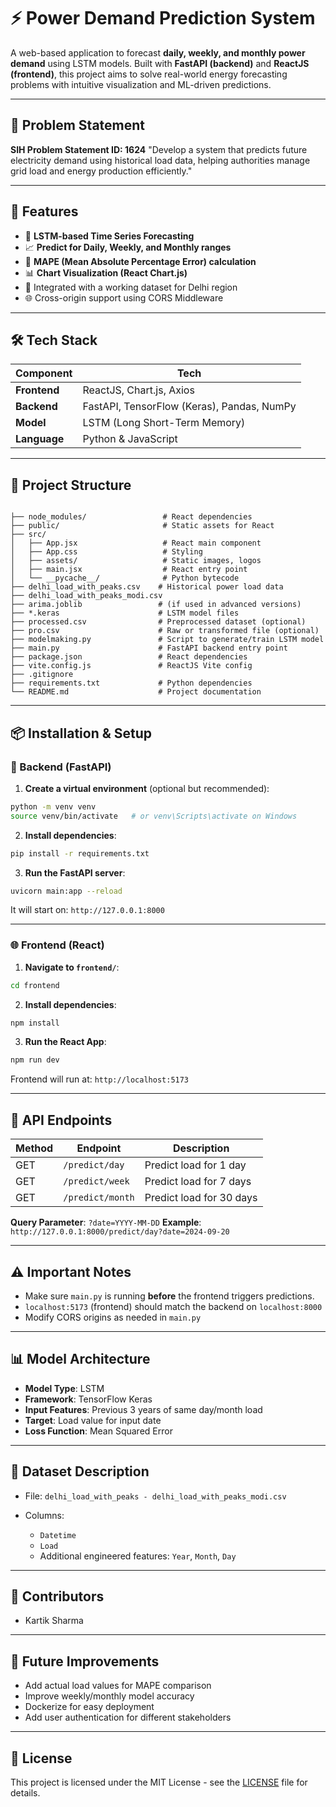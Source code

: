 # ⚡ Power Demand Prediction System

A web-based application to forecast **daily, weekly, and monthly power demand** using LSTM models. Built with **FastAPI (backend)** and **ReactJS (frontend)**, this project aims to solve real-world energy forecasting problems with intuitive visualization and ML-driven predictions.

---

## 📌 Problem Statement

**SIH Problem Statement ID: 1624**
"Develop a system that predicts future electricity demand using historical load data, helping authorities manage grid load and energy production efficiently."

---

## 🚀 Features

* 🔁 **LSTM-based Time Series Forecasting**
* 📈 **Predict for Daily, Weekly, and Monthly ranges**
* 🎯 **MAPE (Mean Absolute Percentage Error) calculation**
* 📊 **Chart Visualization (React Chart.js)**
* 🧪 Integrated with a working dataset for Delhi region
* 🌐 Cross-origin support using CORS Middleware

---

## 🛠️ Tech Stack

| Component    | Tech                                       |
| ------------ | ------------------------------------------ |
| **Frontend** | ReactJS, Chart.js, Axios                   |
| **Backend**  | FastAPI, TensorFlow (Keras), Pandas, NumPy |
| **Model**    | LSTM (Long Short-Term Memory)              |
| **Language** | Python & JavaScript                        |

---

## 📁 Project Structure

```

├── node_modules/                 # React dependencies
├── public/                       # Static assets for React
├── src/
│   ├── App.jsx                   # React main component
│   ├── App.css                   # Styling
│   ├── assets/                   # Static images, logos
│   ├── main.jsx                  # React entry point
│   └── __pycache__/              # Python bytecode
├── delhi_load_with_peaks.csv    # Historical power load data
├── delhi_load_with_peaks_modi.csv
├── arima.joblib                 # (if used in advanced versions)
├── *.keras                      # LSTM model files
├── processed.csv                # Preprocessed dataset (optional)
├── pro.csv                      # Raw or transformed file (optional)
├── modelmaking.py               # Script to generate/train LSTM model
├── main.py                      # FastAPI backend entry point
├── package.json                 # React dependencies
├── vite.config.js               # ReactJS Vite config
├── .gitignore
├── requirements.txt             # Python dependencies
└── README.md                    # Project documentation

```

---

## 📦 Installation & Setup

### 🔧 Backend (FastAPI)

1. **Create a virtual environment** (optional but recommended):

```bash
python -m venv venv
source venv/bin/activate   # or venv\Scripts\activate on Windows
```

2. **Install dependencies**:

```bash
pip install -r requirements.txt
```

3. **Run the FastAPI server**:

```bash
uvicorn main:app --reload
```

It will start on: `http://127.0.0.1:8000`

---

### 🌐 Frontend (React)

1. **Navigate to `frontend/`**:

```bash
cd frontend
```

2. **Install dependencies**:

```bash
npm install
```

3. **Run the React App**:

```bash
npm run dev
```

Frontend will run at: `http://localhost:5173`

---

## 📡 API Endpoints

| Method | Endpoint         | Description              |
| ------ | ---------------- | ------------------------ |
| GET    | `/predict/day`   | Predict load for 1 day   |
| GET    | `/predict/week`  | Predict load for 7 days  |
| GET    | `/predict/month` | Predict load for 30 days |

**Query Parameter**: `?date=YYYY-MM-DD`
**Example**: `http://127.0.0.1:8000/predict/day?date=2024-09-20`

---


## ⚠️ Important Notes

* Make sure `main.py` is running **before** the frontend triggers predictions.
* `localhost:5173` (frontend) should match the backend on `localhost:8000`
* Modify CORS origins as needed in `main.py`

---

## 📊 Model Architecture

* **Model Type**: LSTM
* **Framework**: TensorFlow Keras
* **Input Features**: Previous 3 years of same day/month load
* **Target**: Load value for input date
* **Loss Function**: Mean Squared Error

---

## 📘 Dataset Description

* File: `delhi_load_with_peaks - delhi_load_with_peaks_modi.csv`
* Columns:

  * `Datetime`
  * `Load`
  * Additional engineered features: `Year`, `Month`, `Day`

---

## 🤝 Contributors

* Kartik Sharma

---

## 🏁 Future Improvements

*  Add actual load values for MAPE comparison
*  Improve weekly/monthly model accuracy
*  Dockerize for easy deployment
*  Add user authentication for different stakeholders

---

## 📄 License

This project is licensed under the MIT License - see the [LICENSE](LICENSE) file for details.


